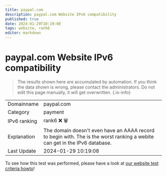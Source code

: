 ```yaml
---
title: paypal.com
description: paypal.com Website IPv6 compatibility
published: true
date: 2024-01-29T10:19:08
tags: website, rank6
editor: markdown
---
```


# paypal.com Website IPv6 compatibility

> The results shown here are accumulated by automation. If you think the data shown is wrong, please contact the administrators. 
> Do not edit this page manually, it will get overwritten.
{.is-info}


|   |   |
| - | - |
| Domainname | paypal.com
| Category | payment |
| IPv6 ranking | rank6 :x: :wastebasket: |
| Explanation | The domain doesn't even have an AAAA record to begin with. The is the worst ranking a webite can get in the IPv6 database. |
| Last Update | 2024-01-29 10:19:08 |

To see how this test was performed, please have a look at [our website test criteria howto](/howto/testcriteria/website)!

